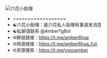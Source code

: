 ![六花小助理](https://img.rua.us.kg/api/cfile/AgACAgUAAxkDAAIDIWdyZX10NofLniHkyy0B-DBpiIL7AAKKvzEbEMeRV73Y4rDeT9gBAQADAgADdwADNgQ)
- ==================
- ☯️六花小助理：是六花私人助理有事请发消息 
- ☯️私聊请联系 @AmberTgBot
- 🌐群组链接：https://t.me/amber6hua
- 🌐频道链接：https://t.me/amber6hua_fuli
- 🌐资源搜索：https://t.me/yssoamber

